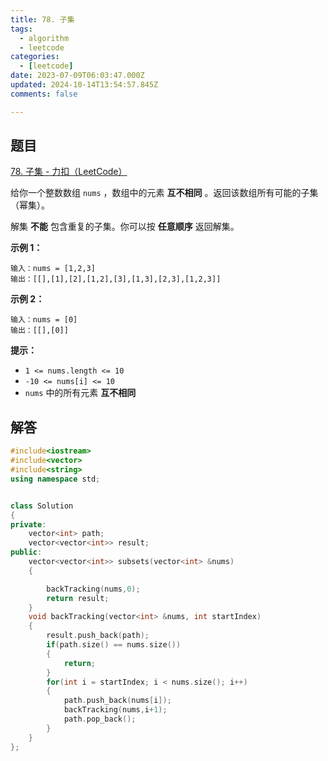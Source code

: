 ```yaml
---
title: 78. 子集
tags:
  - algorithm
  - leetcode
categories:
  - [leetcode]
date: 2023-07-09T06:03:47.000Z
updated: 2024-10-14T13:54:57.845Z
comments: false

---
```


<!--more-->
## 题目

[78. 子集 - 力扣（LeetCode）](https://leetcode.cn/problems/subsets/)

给你一个整数数组 `nums` ，数组中的元素 **互不相同** 。返回该数组所有可能的子集（幂集）。

解集 **不能** 包含重复的子集。你可以按 **任意顺序** 返回解集。

**示例 1：**

```
输入：nums = [1,2,3]
输出：[[],[1],[2],[1,2],[3],[1,3],[2,3],[1,2,3]]

```

**示例 2：**

```
输入：nums = [0]
输出：[[],[0]]

```

**提示：**

- `1 <= nums.length <= 10`
- `-10 <= nums[i] <= 10`
- `nums` 中的所有元素 **互不相同**

## 解答

```c++
#include<iostream>
#include<vector>
#include<string>
using namespace std;


class Solution
{
private:
    vector<int> path;
    vector<vector<int>> result;
public:
    vector<vector<int>> subsets(vector<int> &nums)
    {

        backTracking(nums,0);
        return result;
    }
    void backTracking(vector<int> &nums, int startIndex)
    {
        result.push_back(path);
        if(path.size() == nums.size())
        {
            return;
        }
        for(int i = startIndex; i < nums.size(); i++)
        {
            path.push_back(nums[i]);
            backTracking(nums,i+1);
            path.pop_back();
        }
    }
};
```